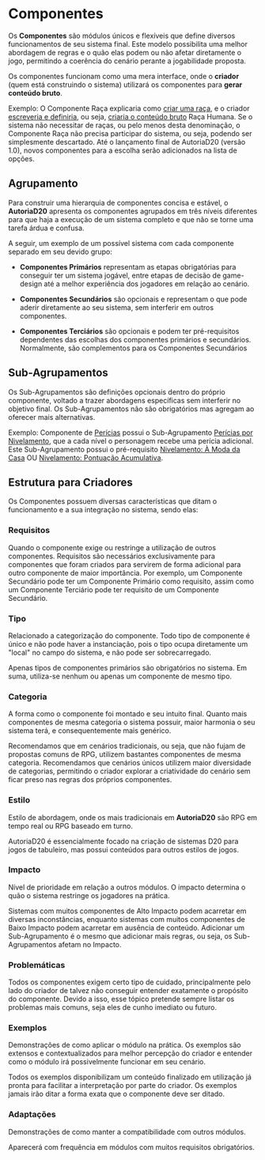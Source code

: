 # Componentes

Os **Componentes** são módulos únicos e flexíveis que define diversos funcionamentos de seu sistema final. Este modelo possibilita uma melhor abordagem de regras e o quão elas podem ou não afetar diretamente o jogo, permitindo a coerência do cenário perante a jogabilidade proposta.

Os componentes funcionam como uma mera interface, onde o **criador** (quem está construindo o sistema) utilizará os componentes para **gerar conteúdo bruto**.

<info>
Exemplo: O Componente Raça explicaria como <u>criar uma raça</u>, e o criador <u>escreveria e definiria</u>, ou seja, <u>criaria o conteúdo bruto</u> Raça Humana. Se o sistema não necessitar de raças, ou pelo menos desta denominação, o Componente Raça não precisa participar do sistema, ou seja, podendo ser simplesmente descartado.
</info>

<danger>
Até o lançamento final de AutoriaD20 (versão 1.0), novos componentes para a escolha serão adicionados na lista de opções.
</danger>

## Agrupamento

Para construir uma hierarquia de componentes concisa e estável, o **AutoriaD20** apresenta os componentes agrupados em três níveis diferentes para que haja a execução de um sistema completo e que não se torne uma tarefa árdua e confusa. 

A seguir, um exemplo de um possível sistema com cada componente separado em seu devido grupo:

<components-example />

- **Componentes Primários** representam as etapas obrigatórias para conseguir ter um sistema jogável, entre etapas de decisão de game-design até a melhor experiência dos jogadores em relação ao cenário.

- **Componentes Secundários** são opcionais e representam o que pode aderir diretamente ao seu sistema, sem interferir em outros componentes.

- **Componentes Terciários** são opcionais e podem ter pré-requisitos dependentes das escolhas dos componentes primários e secundários. Normalmente, são complementos para os Componentes Secundários

## Sub-Agrupamentos

Os Sub-Agrupamentos são definições opcionais dentro do próprio componente, voltado a trazer abordagens específicas sem interferir no objetivo final. Os Sub-Agrupamentos não são obrigatórios mas agregam ao oferecer mais alternativas.

<info>
Exemplo: Componente de <u>Perícias</u> possui o Sub-Agrupamento <u>Perícias por Nivelamento</u>, que a cada nível o personagem recebe uma perícia adicional. Este Sub-Agrupamento possui o pré-requisito <u>Nivelamento: À Moda da Casa</u> OU <u>Nivelamento: Pontuação Acumulativa</u>.
</info>

## Estrutura para Criadores

Os Componentes possuem diversas características que ditam o funcionamento e a sua integração no sistema, sendo elas:

### Requisitos

Quando o componente exige ou restringe a utilização de outros componentes. Requisitos são necessários exclusivamente para componentes que foram criados para servirem de forma adicional para outro componente de maior importância. Por exemplo, um Componente Secundário pode ter um Componente Primário como requisito, assim como um Componente Terciário pode ter requisito de um Componente Secundário.

### Tipo

Relacionado a categorização do componente. Todo tipo de componente é único e não pode haver a instanciação, pois o tipo ocupa diretamente um "local" no campo do sistema, e não pode ser sobrecarregado.

Apenas tipos de componentes primários são obrigatórios no sistema. Em suma, utiliza-se nenhum ou apenas um componente de mesmo tipo.

### Categoria

A forma como o componente foi montado e seu intuito final. Quanto mais componentes de mesma categoria o sistema possuir, maior harmonia o seu sistema terá, e consequentemente mais genérico.

<warning>
Recomendamos que em cenários tradicionais, ou seja, que não fujam de propostas comuns de RPG, utilizem bastantes componentes de mesma categoria.
</warning>

<warning>
Recomendamos que cenários únicos utilizem maior diversidade de categorias, permitindo o criador explorar a criatividade do cenário sem ficar preso nas regras dos próprios componentes.
</warning>

### Estilo

Estilo de abordagem, onde os mais tradicionais em **AutoriaD20** são RPG em tempo real ou RPG baseado em turno.

<info>
AutoriaD20 é essencialmente focado na criação de sistemas D20 para jogos de tabuleiro, mas possui conteúdos para outros estilos de jogos.
</info>

### Impacto

Nível de prioridade em relação a outros módulos. O impacto determina o quão o sistema restringe os jogadores na prática.

<warning>
Sistemas com muitos componentes de Alto Impacto podem acarretar em diversas inconstâncias, enquanto sistemas com muitos componentes de Baixo Impacto podem acarretar em ausência de conteúdo.
</warning>

<warning>
Adicionar um Sub-Agrupamento é o mesmo que adicionar mais regras, ou seja, os Sub-Agrupamentos afetam no Impacto.
</warning>

### Problemáticas

Todos os componentes exigem certo tipo de cuidado, principalmente pelo lado do criador de talvez não conseguir entender exatamente o propósito do componente. Devido a isso, esse tópico pretende sempre listar os problemas mais comuns, seja eles de cunho imediato ou futuro.

### Exemplos

Demonstrações de como aplicar o módulo na prática. Os exemplos são extensos e contextualizados para melhor percepção do criador e entender como o módulo irá possivelmente funcionar em seu cenário.

<info>
Todos os exemplos disponibilizam um conteúdo finalizado em utilização já pronta para facilitar a interpretação por parte do criador.
</info>

<danger>
Os exemplos jamais irão ditar a forma exata que o componente deve ser ditado.
</danger>

### Adaptações

Demonstrações de como manter a compatibilidade com outros módulos.

<warning>
Aparecerá com frequência em módulos com muitos requisitos obrigatórios.
</warning>